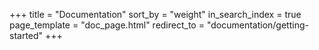 +++
title = "Documentation"
sort_by = "weight"
in_search_index = true
page_template = "doc_page.html"
redirect_to = "documentation/getting-started"
+++

